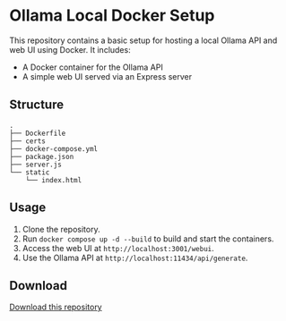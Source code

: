 
# Ollama Local Docker Setup

This repository contains a basic setup for hosting a local Ollama API and web UI using Docker. It includes:

- A Docker container for the Ollama API
- A simple web UI served via an Express server

## Structure

```
.
├── Dockerfile
├── certs
├── docker-compose.yml
├── package.json
├── server.js
└── static
    └── index.html
```

## Usage

1. Clone the repository.
2. Run `docker compose up -d --build` to build and start the containers.
3. Access the web UI at `http://localhost:3001/webui`.
4. Use the Ollama API at `http://localhost:11434/api/generate`.

## Download
[Download this repository](https://github.com/ChristianHohlfeld/ollama-local-docker/archive/refs/heads/main.zip)


